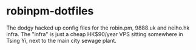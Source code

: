 # robinpm-dotfiles
The dodgy hacked up config files for the robin.pm, 9888.uk and neiho.hk infra. The "infra" is just a cheap HK$90/year VPS sitting somewhere in Tsing Yi, next to the main city sewage plant. 
